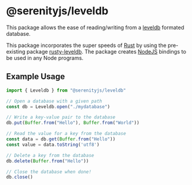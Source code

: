 # @serenityjs/leveldb

This package allows the ease of reading/writing from a [leveldb](https://github.com/google/leveldb) formated database.

This package incorporates the super speeds of [Rust](https://www.rust-lang.org/tools/install) by using the pre-existing package [rusty-leveldb](https://docs.rs/rusty-leveldb/latest/rusty_leveldb/). The package creates [NodeJS](https://nodejs.org/en/) bindings to be used in any Node programs.

## Example Usage
```ts
import { Leveldb } from "@serenityjs/leveldb"

// Open a database with a given path
const db = Leveldb.open("./mydatabase")

// Write a key-value pair to the database
db.put(Buffer.from("Hello"), Buffer.from("World"))

// Read the value for a key from the database
const data = db.get(Buffer.from("Hello"))
const value = data.toString('utf8')

// Delete a key from the database
db.delete(Buffer.from("Hello"))

// Close the database when done!
db.close()

```
